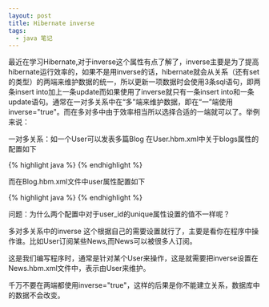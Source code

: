 ```yaml
---
layout: post
title: Hibernate inverse
tags:
  - java 笔记
---
```


最近在学习Hibernate,对于inverse这个属性有点了解了，inverse主要是为了提高hibernate运行效率的，如果不是用inverse的话，hibernate就会从关系（还有set的类型）的两端来维护数据的统一，所以更新一项数据时会使用3条sql语句，即两条insert into加上一条update而如果使用了inverse就只有一条insert into和一条update语句。通常在一对多关系中在“多”端来维护数据，即在“一”端使用inverse="true"。而在多对多中由于效率相当所以选择合适的一端就可以了。举例来说：

一对多关系：如一个User可以发表多篇Blog 在User.hbm.xml中关于blogs属性的配置如下

{% highlight java %}
<set name="blogs" inverse="true" cascade="all">
  <key column="user_id" not-null="true" unique="true"/>
  <one-to-many class="Blog"/>
</set>
{% endhighlight %}

而在Blog.hbm.xml文件中user属性配置如下

{% highlight java %}
<many-to-one name="user" class="User">
  <column name="user_id" not-null="true" unique="false"/>
</many-to-one>
{% endhighlight %}

问题：为什么两个配置中对于user_id的unique属性设置的值不一样呢？

多对多关系中的inverse
这个根据自己的需要设置就行了，主要是看你在程序中操作谁。比如User订阅某些News,而News可以被很多人订阅。

这是我们编写程序时，通常是针对某个User来操作，这是就需要把inverse设置在News.hbm.xml文件中，表示由User来维护。

千万不要在两端都使用inverse="true"，这样的后果是你不能建立关系，数据库中的数据不会改变。
